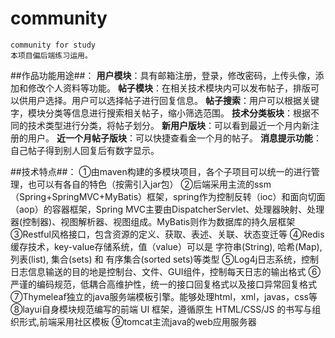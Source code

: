 # community
	community for study
	本项目偏后端练习运用。

##作品功能用途##：
**用户模块**：具有邮箱注册，登录，修改密码，上传头像，添加和修改个人资料等功能。
**帖子模块**：在相关技术模块内可以发布帖子，排版可以供用户选择。用户可以选择帖子进行回复信息。
**帖子搜索**：用户可以根据关键字，模块分类等信息进行搜索相关帖子，缩小筛选范围。
**技术分类板块**：根据不同的技术类型进行分类，将帖子划分。
**新用户版块**：可以看到最近一个月内新注册的用户。
**近一个月帖子版块**：可以快捷查看金一个月的帖子。
**消息提示功能**：自己帖子得到别人回复后有数字显示。

##技术特点##：
①由maven构建的多模块项目，各个子项目可以统一的进行管理，也可以有各自的特色（按需引入jar包）
②后端采用主流的ssm（Spring+SpringMVC+MyBatis）框架，spring作为控制反转（ioc）和面向切面（aop）的容器框架，Spring MVC主要由DispatcherServlet、处理器映射、处理器(控制器)、视图解析器、视图组成。MyBatis则作为数据库的持久层框架
③Restful风格接口，包含资源的定义、获取、表述、关联、状态变迁等
④Redis缓存技术，key-value存储系统，值（value）可以是 字符串(String), 哈希(Map), 列表(list), 集合(sets) 和 有序集合(sorted sets)等类型
⑤Log4j日志系统，控制日志信息输送的目的地是控制台、文件、GUI组件，控制每天日志的输出格式
⑥严谨的编码规范，低耦合高维护性，统一的接口回复格式以及接口异常回复格式
⑦Thymeleaf独立的java服务端模板引擎。能够处理html，xml，javas，css等
⑧layui自身模块规范编写的前端 UI 框架，遵循原生 HTML/CSS/JS 的书写与组织形式,前端采用社区模板
⑨tomcat主流java的web应用服务器


